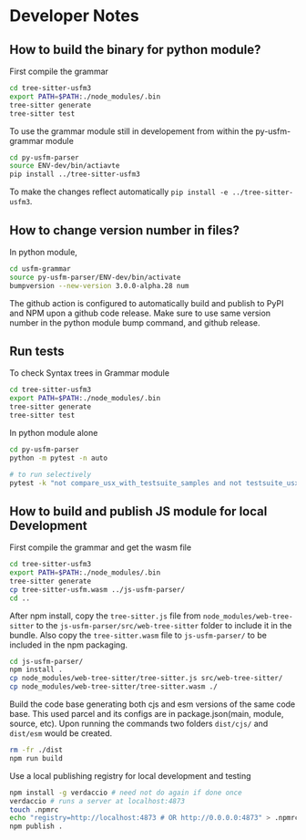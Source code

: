 # Developer Notes

## How to build the binary for python module?

First compile the grammar
```bash
cd tree-sitter-usfm3
export PATH=$PATH:./node_modules/.bin
tree-sitter generate
tree-sitter test
```
To use the grammar module still in developement from within the py-usfm-grammar module
```bash
cd py-usfm-parser
source ENV-dev/bin/actiavte
pip install ../tree-sitter-usfm3
```

To make the changes reflect automatically `pip install -e ../tree-sitter-usfm3`.

## How to change version number in files?

In python module,
```bash
cd usfm-grammar
source py-usfm-parser/ENV-dev/bin/activate
bumpversion --new-version 3.0.0-alpha.28 num
```

The github action is configured to automatically build and publish to PyPI and NPM upon a github code release. Make sure to use same version number in the python module bump command, and github release.

## Run tests
To check Syntax trees in Grammar module
```bash
cd tree-sitter-usfm3
export PATH=$PATH:./node_modules/.bin
tree-sitter generate
tree-sitter test
```

In python module alone

```bash
cd py-usfm-parser
python -m pytest -n auto

# to run selectively
pytest -k "not compare_usx_with_testsuite_samples and not testsuite_usx_with_rnc_grammar and not generated_usx_with_rnc_grammar and not samples-from-wild" -n auto

```

## How to build and publish JS module for local Development

First compile the grammar and get the wasm file
```bash
cd tree-sitter-usfm3
export PATH=$PATH:./node_modules/.bin
tree-sitter generate
cp tree-sitter-usfm.wasm ../js-usfm-parser/
cd ..
```
After npm install, copy the `tree-sitter.js` file from `node_modules/web-tree-sitter` to the `js-usfm-parser/src/web-tree-sitter` folder to include it in the bundle. Also copy the `tree-sitter.wasm` file to `js-usfm-parser/` to be included in the npm packaging.

```bash
cd js-usfm-parser/
npm install .
cp node_modules/web-tree-sitter/tree-sitter.js src/web-tree-sitter/
cp node_modules/web-tree-sitter/tree-sitter.wasm ./

```

Build the code base generating both cjs and esm versions of the same code base. This used parcel and its configs are in package.json(main, module, source, etc). Upon running the commands two folders `dist/cjs/` and `dist/esm` would be created.

```bash
rm -fr ./dist
npm run build
```

Use  a local publishing registry for local development and testing

```bash
npm install -g verdaccio # need not do again if done once
verdaccio # runs a server at localhost:4873
touch .npmrc
echo "registry=http://localhost:4873 # OR http://0.0.0.0:4873" > .npmrc
npm publish .
```


